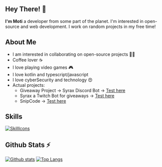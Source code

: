 ## Hey There! 👋
**I'm Moti** a developer from some part of the planet. I'm interested in open-source and web development. I work on random projects in my free time!

## About Me

- I am interested in collaborating on open-source projects 👨‍💻
- Coffee lover ☕️
- I love playing video games 🎮
- I love kotlin and typescript/javascript
- I love cyberSecurity and technology 😍
- Actual projects: 
  - Giveaway Project -> Syrax Discord Bot -> [Test here](https://discord.gg/Nc69ZEudTD)
  - Syrax a Twitch Bot for giveaways -> [Test here](https://discord.gg/Nc69ZEudTD)
  - SnipCode -> [Test here](https://snipcode-theta.vercel.app/)

## Skills
[![SkillIcons](https://skillicons.dev/icons?i=js,ts,html,php,css,nodejs,react,next,angular,tailwind,bootstrap,java,kotlin,mysql,mongodb,git,markdown,nginx,docker,c#)](https://motidev.com)<br/>

## Github Stats ⚡
<a href="#">![Github stats](https://github-readme-stats.vercel.app/api?username=motidev&theme=transparent&count_private=true&hide_border=true&line_height=20)</a>
<a href="#">![Top Langs](https://github-readme-stats.vercel.app/api/top-langs/?username=motidev&layout=compact&theme=transparent&count_private=true&hide_border=true)</a>
